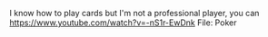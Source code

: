 I know how to play cards but I'm not a professional player, you can https://www.youtube.com/watch?v=-nS1r-EwDnk
File: Poker
